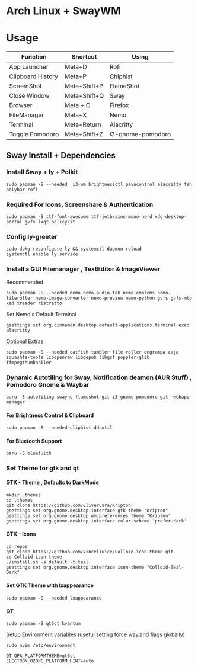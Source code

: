 # Arch Linux + SwayWM

# Usage

| Function          | Shortcut     | Using             |
| ----------------- | ------------ | ----------------- |
| App Launcher      | Meta+D       | Rofi              |
| Clipboard History | Meta+P       | Chiphist          |
| ScreenShot        | Meta+Shift+P | FlameShot         |
| Close Window      | Meta+Shift+Q | Sway              |
| Browser           | Meta + C     | Firefox           |
| FileManager       | Meta+X       | Nemo              |
| Terminal          | Meta+Return  | Alacritty         |
| Toggle Pomodoro   | Meta+Shift+Z | i3-gnome-pomodoro |

## Sway Install + Dependencies

### Install Sway + ly + Polkit

```
sudo pacman -S --needed  i3-wm brightnessctl pavucontrol alacritty feh polybar rofi
```

### Required For Icons, Screenshare & Authentication

```
sudo pacman -S ttf-font-awesome ttf-jetbrains-mono-nerd xdg-desktop-portal gvfs lxqt-policykit
```

### Config ly-greeter

```
sudo dpkg-reconfigure ly && systemctl daemon-reload
systemctl enable ly.service
```

### Install a GUI Filemanager , TextEditor & ImageViewer

Recommended

```
sudo pacman -S --needed nemo nemo-audio-tab nemo-emblems nemo-fileroller nemo-image-converter nemo-preview nemo-python gvfs gvfs-mtp xed xreader ristretto
```

Set Nemo's Default Terminal

```
gsettings set org.cinnamon.desktop.default-applications.terminal exec alacritty

```

Optional Extras

```
sudo pacman -S --needed catfish tumbler file-roller engrampa caja squashfs-tools libopenraw libgepub libgsf poppler-glib ffmpegthumbnailer
```

### Dynamic Autotiling for Sway, Notification deamon (AUR Stuff) , Pomodoro Gnome & Waybar

```
paru -S autotiling swaync flameshot-git i3-gnome-pomodoro-git  webapp-manager
```

#### For Brightness Control & Clipboard

```
sudo pacman -S --needed cliphist ddcutil
```

#### For Bluetooth Support

```
paru -S bluetuith
```

### Set Theme for gtk and qt

#### GTK - Theme , Defaults to DarkMode

```
mkdir .themes
cd .themes
git clone https://github.com/EliverLara/Kripton
gsettings set org.gnome.desktop.interface gtk-theme "Kripton"
gsettings set org.gnome.desktop.wm.preferences theme "Kripton"
gsettings set org.gnome.desktop.interface color-scheme 'prefer-dark'
```

#### GTK - Icons

```
cd repos
git clone https://github.com/vinceliuice/Colloid-icon-theme.git
cd Colloid-icon-theme
./install.sh -s default -t teal
gsettings set org.gnome.desktop.interface icon-theme "Colloid-Teal-Dark"
```

#### Set GTK Theme with lxappearance

```
sudo pacman -S --needed lxappearance
```

#### QT

```
sudo pacman -S qt6ct kvantum
```

Setup Environment variables (useful setting force wayland flags globally)

`sudo nvim /etc/environment`

```
QT_QPA_PLATFORMTHEME=qt6ct
ELECTRON_OZONE_PLATFORM_HINT=auto
```
